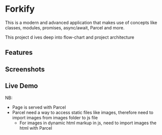 # Forkify
This is a modern and advanced application that makes use of concepts like classes, modules, promises, async/await, Parcel and more.

This project d ives deep into flow-chart and project architecture

## Features


## Screenshots


## Live Demo

NB:

- Page is served with Parcel 
- Parcel need a way to access static files like images, therefore need to import images from images folder to js file
    - For images in dynamic html markup in js, need to import images the html with Parcel
